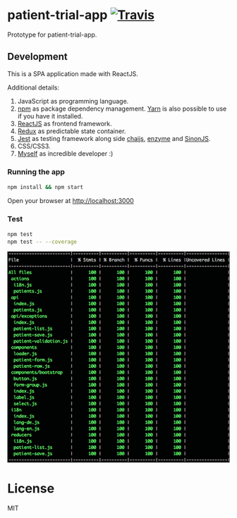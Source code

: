 # patient-trial-app [![Travis][build-badge]][build]

Prototype for patient-trial-app.

## Development

This is a SPA application made with ReactJS.

Additional details:

1. JavaScript as programming language.
2. [npm](https://www.npmjs.com/) as package dependency management. [Yarn](https://yarnpkg.com/) is also possible to use if you have it installed.
3. [ReactJS](https://facebook.github.io/react/) as frontend framework.
4. [Redux](https://github.com/reactjs/redux) as predictable state container.
5. [Jest](https://facebook.github.io/jest/) as testing framework along side [chaijs](http://chaijs.com/), [enzyme](https://github.com/airbnb/enzyme) and [SinonJS](http://sinonjs.org/).
6. CSS/CSS3.
7. [Myself](http://www.mersocarlin.com) as incredible developer :)

### Running the app

```bash
npm install && npm start
```

Open your browser at <http://localhost:3000>

### Test

```bash
npm test
npm test -- --coverage
```

![Test Coverage][testCoverage]

# License

MIT

[build-badge]: https://travis-ci.org/mersocarlin/patient-trial-app.svg
[build]: https://travis-ci.org/mersocarlin/patient-trial-app
[testCoverage]: docs/test_coverage.png "Test Coverage"
